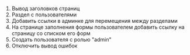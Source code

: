 1. Вывод заголовков страниц
2. Раздел с пользователями
3. Добавить ссылки в админке для перемещения между разделами
4. На странице заполнения формы пользователем добавить ссылку на страницу со списком его форм
5. Создать пользователя с ролью "admin"
6. Отключить вывод ошибок